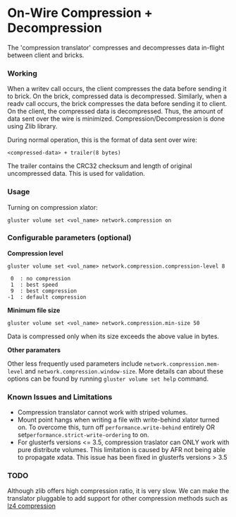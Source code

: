 # On-Wire Compression + Decompression

The 'compression translator' compresses and decompresses data in-flight
between client and bricks.

### Working
When a writev call occurs, the client compresses the data before sending it to
brick. On the brick, compressed data is decompressed. Similarly, when a readv
call occurs, the brick compresses the data before sending it to client. On the
client, the compressed data is decompressed. Thus, the amount of data sent over
the wire is minimized. Compression/Decompression is done using Zlib library.

During normal operation, this is the format of data sent over wire:

~~~
<compressed-data> + trailer(8 bytes)
~~~

The trailer contains the CRC32 checksum and length of original uncompressed
data. This is used for validation.

### Usage

Turning on compression xlator:

~~~
gluster volume set <vol_name> network.compression on
~~~

### Configurable parameters (optional)

**Compression level**
~~~
gluster volume set <vol_name> network.compression.compression-level 8
~~~

~~~
 0  : no compression
 1  : best speed
 9  : best compression
-1  : default compression
~~~

**Minimum file size**

~~~
gluster volume set <vol_name> network.compression.min-size 50
~~~

Data is compressed only when its size exceeds the above value in bytes.

**Other paramaters**

Other less frequently used parameters include `network.compression.mem-level`
and `network.compression.window-size`. More details can about these options
can be found by running `gluster volume set help` command.

### Known Issues and Limitations

* Compression translator cannot work with striped volumes.
* Mount point hangs when writing a file with write-behind xlator turned on. To
overcome this, turn off `performance.write-behind` entirely OR
set`performance.strict-write-ordering` to on.
* For glusterfs versions <= 3.5, compression traslator can ONLY work with pure
distribute volumes. This limitation is caused by AFR not being able to
propagate xdata. This issue has been fixed in glusterfs versions > 3.5

### TODO
Although zlib offers high compression ratio, it is very slow. We can make the
translator pluggable to add support for other compression methods such as
[lz4 compression](https://code.google.com/p/lz4/)
